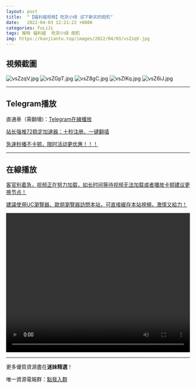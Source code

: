 ```yaml
---
layout: post
title:  "【福利姬视频】吃货小绿 试下新买的炮机"
date:   2022-04-03 12:21:22 +0800
categories: FuLiJi
tags: 推特 福利姬  吃货小绿 炮机
img: https://kanjiantu.top/images/2022/04/03/vsZzqV.jpg
---
```



## 視頻截圖

![vsZzqV.jpg](https://kanjiantu.top/images/2022/04/03/vsZzqV.jpg)
![vsZGpT.jpg](https://kanjiantu.top/images/2022/04/03/vsZGpT.jpg)
![vsZ8gC.jpg](https://kanjiantu.top/images/2022/04/03/vsZ8gC.jpg)
![vsZlKq.jpg](https://kanjiantu.top/images/2022/04/03/vsZlKq.jpg)
![vsZ6iJ.jpg](https://kanjiantu.top/images/2022/04/03/vsZ6iJ.jpg)

* * *
## Telegram播放

直通車（需翻墻)：[Telegram在線播放](https://t.me/mimeijingxuan/415)

<u>站长强推72稳定加速器：[十秒注册、一键翻墙](https://www.mimei.blog/skip/vpn.html) </u>


<u>急速秒播不卡顿，限时活动更优惠！！！</u>
* * *
## 在線播放
<u>客官别着急，视频正在努力加载，如长时间等待视频无法加载或者播放卡顿建议更换节点！</u>

<u>建議使用UC瀏覽器、歐朋瀏覽器訪問本站，可直接緩存本站視頻，激情又給力！</u>
<center><video src="https://cdn.publer.io/uploads/videos/624975a9db2797357edece6a/0be289dc5fd0bd7ecf5352c8a806e4f7.mp4" width="100%" height="380px" controls="controls"></video></center>


* * *
更多優質資源盡在**迷妹精選**！

唯一資源電報群：[點我入群](https://t.me/mimeijingxuan)


